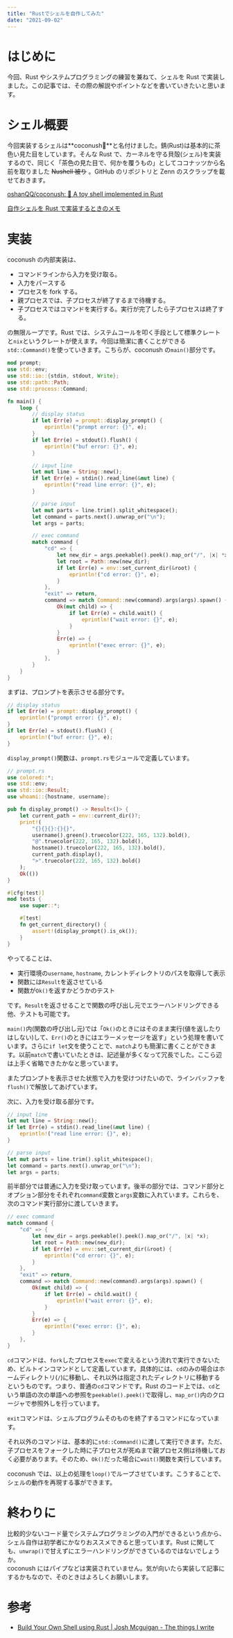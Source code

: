 ```yaml
---
title: "Rustでシェルを自作してみた"
date: "2021-09-02"
---
```


# はじめに

今回、Rust やシステムプログラミングの練習を兼ねて、シェルを Rust で実装しました。この記事では、その際の解説やポイントなどを書いていきたいと思います。

# シェル概要

今回実装するシェルは**coconush🥥**と名付けました。錆(Rust)は基本的に茶色い見た目をしています。そんな Rust で、カーネルを守る貝殻(シェル)を実装するので、同じく「茶色の見た目で、何かを覆うもの」としてココナッツから名前を取りました ~~Nushell 被り~~ 。GitHub のリポジトリと Zenn のスクラップを載せておきます。

[oshanQQ/coconush: 🥥 A toy shell implemented in Rust](https://github.com/oshanQQ/coconush)

[自作シェルを Rust で実装するときのメモ](https://zenn.dev/oshanqq/scraps/9af8e5c9fa054c)

# 実装

coconush の内部実装は、

- コマンドラインから入力を受け取る。
- 入力をパースする
- プロセスを fork する。
- 親プロセスでは、子プロセスが終了するまで待機する。
- 子プロセスではコマンドを実行する。実行が完了したら子プロセスは終了する。

の無限ループです。Rust では、システムコールを叩く手段として標準クレートと`nix`というクレートが使えます。今回は簡潔に書くことができる`std::Command()`を使っていきます。こちらが、coconush の`main()`部分です。

```rust
mod prompt;
use std::env;
use std::io::{stdin, stdout, Write};
use std::path::Path;
use std::process::Command;

fn main() {
    loop {
        // display status
        if let Err(e) = prompt::display_prompt() {
            eprintln!("prompt error: {}", e);
        }
        if let Err(e) = stdout().flush() {
            eprintln!("buf error: {}", e);
        }

        // input line
        let mut line = String::new();
        if let Err(e) = stdin().read_line(&mut line) {
            eprintln!("read line error: {}", e);
        }

        // parse input
        let mut parts = line.trim().split_whitespace();
        let command = parts.next().unwrap_or("\n");
        let args = parts;

        // exec command
        match command {
            "cd" => {
                let new_dir = args.peekable().peek().map_or("/", |x| *x);
                let root = Path::new(new_dir);
                if let Err(e) = env::set_current_dir(&root) {
                    eprintln!("cd error: {}", e);
                }
            },
            "exit" => return,
            command => match Command::new(command).args(args).spawn() {
                Ok(mut child) => {
                    if let Err(e) = child.wait() {
                        eprintln!("wait error: {}", e);
                    }
                }
                Err(e) => {
                    eprintln!("exec error: {}", e);
                }
            },
        }
    }
}

```

まずは、プロンプトを表示させる部分です。

```rust
// display status
if let Err(e) = prompt::display_prompt() {
    eprintln!("prompt error: {}", e);
}
if let Err(e) = stdout().flush() {
    eprintln!("buf error: {}", e);
}
```

`display_prompt()`関数は、`prompt.rs`モジュールで定義しています。

```rust
// prompt.rs
use colored::*;
use std::env;
use std::io::Result;
use whoami::{hostname, username};

pub fn display_prompt() -> Result<()> {
    let current_path = env::current_dir()?;
    print!(
        "{}{}{}:{}{}",
        username().green().truecolor(222, 165, 132).bold(),
        "@".truecolor(222, 165, 132).bold(),
        hostname().truecolor(222, 165, 132).bold(),
        current_path.display(),
        ">".truecolor(222, 165, 132).bold()
    );
    Ok(())
}

#[cfg(test)]
mod tests {
    use super::*;

    #[test]
    fn get_current_directory() {
        assert!(display_prompt().is_ok());
    }
}
```

やってることは、

- 実行環境の`username`, `hostname`, カレントディレクトリのパスを取得して表示
- 関数には`Result`を返させている
- 関数が`Ok()`を返すかどうかのテスト

です。`Result`を返させることで関数の呼び出し元でエラーハンドリングできる他、テストも可能です。

`main()`内(関数の呼び出し元)では「`Ok()`のときにはそのまま実行(値を返したりはしない)して、`Err()`のときにはエラーメッセージを返す」という処理を書いています。さらに`if let`文を使うことで、`match`よりも簡潔に書くことができます。以前`match`で書いていたときは、記述量が多くなって冗長でした。ここら辺は上手く省略できたかなと思っています。

またプロンプトを表示させた状態で入力を受けつけたいので、ラインバッファを`flush()`で解放してあげています。

次に、入力を受け取る部分です。

```rust
// input line
let mut line = String::new();
if let Err(e) = stdin().read_line(&mut line) {
    eprintln!("read line error: {}", e);
}

// parse input
let mut parts = line.trim().split_whitespace();
let command = parts.next().unwrap_or("\n");
let args = parts;
```

前半部分では普通に入力を受け取っています。後半の部分では、コマンド部分とオプション部分をそれぞれ`command`変数と`args`変数に入れています。これらを、次のコマンド実行部分に渡していきます。

```rust
// exec command
match command {
    "cd" => {
        let new_dir = args.peekable().peek().map_or("/", |x| *x);
        let root = Path::new(new_dir);
        if let Err(e) = env::set_current_dir(&root) {
            eprintln!("cd error: {}", e);
        }
    },
    "exit" => return,
    command => match Command::new(command).args(args).spawn() {
        Ok(mut child) => {
            if let Err(e) = child.wait() {
                eprintln!("wait error: {}", e);
            }
        }
        Err(e) => {
            eprintln!("exec error: {}", e);
        }
    },
}
```

`cd`コマンドは、`fork`したプロセスを`exec`で変えるという流れで実行できないため、ビルトインコマンドとして定義しています。具体的には、`cd`のみの場合はホームディレクトリ(`/`)に移動し、それ以外は指定されたディレクトリに移動するというものです。つまり、普通の`cd`コマンドです。Rust のコード上では、`cd`という単語の次の単語への参照を`peekable().peek()`で取得し、`map_or()`内のクロージャで参照外しを行っています。

`exit`コマンドは、シェルプログラムそのものを終了するコマンドになっています。

それ以外のコマンドは、基本的に`std::Command()`に渡して実行できます。ただ、子プロセスをフォークした時に子プロセスが死ぬまで親プロセス側は待機しておく必要があります。そのため、`Ok()`だった場合に`wait()`関数を実行しています。

coconush では、以上の処理を`loop()`でループさせています。こうすることで、シェルの動作を再現する事ができます。

# 終わりに

比較的少ないコード量でシステムプログラミングの入門ができるという点から、シェル自作は初学者にかなりおススメできると思っています。Rust に関しても、`unwrap()`で甘えずにエラーハンドリングができているのではないでしょうか。  
coconush にはパイプなどは実装されていません。気が向いたら実装して記事にするかもなので、そのときはよろしくお願いします。

# 参考

- [Build Your Own Shell using Rust | Josh Mcguigan - The things I write](https://www.joshmcguigan.com/blog/build-your-own-shell-rust/)
